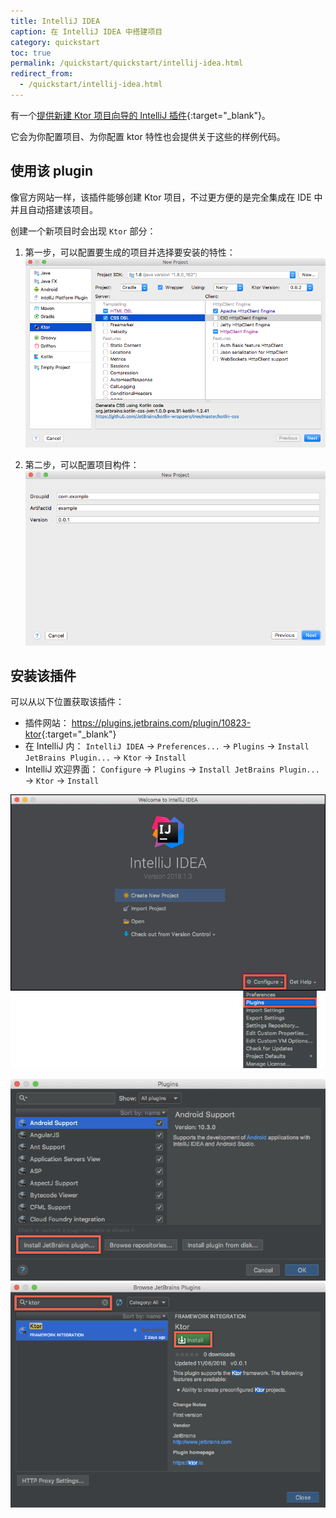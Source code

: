 ```yaml
---
title: IntelliJ IDEA 
caption: 在 IntelliJ IDEA 中搭建项目
category: quickstart
toc: true 
permalink: /quickstart/quickstart/intellij-idea.html
redirect_from:
  - /quickstart/intellij-idea.html
---
```


有一个[提供新建 Ktor 项目向导的 IntelliJ 插件](https://plugins.jetbrains.com/plugin/10823-ktor){:target="_blank"}。

它会为你配置项目、为你配置 ktor 特性也会提供关于这些的样例代码。

## 使用该 plugin

像官方网站一样，该插件能够创建 Ktor 项目，不过<!--
-->更方便的是完全集成在 IDE 中并且自动搭建<!--
-->该项目。

创建一个新项目时会出现 `Ktor` 部分：

1) 第一步，可以配置要生成的项目并选择要安装的特性：
![](/quickstart/quickstart/intellij-idea/plugin/ktor-plugin-1.png)

2) 第二步，可以配置项目构件：
![](/quickstart/quickstart/intellij-idea/plugin/ktor-plugin-2.png)

## 安装该插件

可以从以下位置获取该插件：

* 插件网站： <https://plugins.jetbrains.com/plugin/10823-ktor>{:target="_blank"}
* 在 IntelliJ 内： `IntelliJ IDEA` → `Preferences...` → `Plugins` → `Install JetBrains Plugin...` → `Ktor` → `Install`
* IntelliJ 欢迎界面： `Configure` → `Plugins` → `Install JetBrains Plugin...` → `Ktor` → `Install`

![](/quickstart/quickstart/intellij-idea/plugin/install01.png)

<div style="clear:both;"></div>

![](/quickstart/quickstart/intellij-idea/plugin/install2.png)
![](/quickstart/quickstart/intellij-idea/plugin/install3.png)

